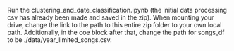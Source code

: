 Run the clustering_and_date_classification.ipynb (the initial data processing csv has already been made and saved in the zip). When mounting your drive, change the link to the path to this entire zip folder to your own local path. Additionally, in the coe block after that, change the path for songs_df to be ./data/year_limited_songs.csv. 
